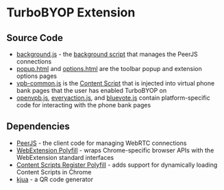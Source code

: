 # TurboBYOP Extension

## Source Code

- [background.js](./background.js) - the [background script](https://developer.mozilla.org/en-US/docs/Mozilla/Add-ons/WebExtensions/Anatomy_of_a_WebExtension#Background_scripts) that manages the PeerJS connections
- [popup.html](./popup.html) and [options.html](./options.html) are the toolbar popup and extension options pages
- [vpb-common.js](./vpb-common.js) is the [Content Script](https://developer.mozilla.org/en-US/docs/Mozilla/Add-ons/WebExtensions/Anatomy_of_a_WebExtension#Content_scripts) that is injected into virtual phone bank pages that the user has enabled TurboBYOP on
- [openvpb.js](./openvpb.js), [everyaction.js](./everyaction.js), and [bluevote.js](./bluevote.js) contain platform-specific code for interacting with the phone bank pages

## Dependencies

- [PeerJS](https://peerjs.com) - the client code for managing WebRTC connections
- [WebExtension Polyfill](https://github.com/mozilla/webextension-polyfill) - wraps Chrome-specific browser APIs with the WebExtension standard interfaces
- [Content Scripts Register Polyfill](https://github.com/fregante/webext-dynamic-content-scripts) - adds support for dynamically loading Content Scripts in Chrome
- [kjua](https://larsjung.de/kjua/) - a QR code generator
